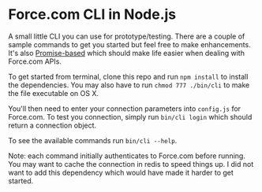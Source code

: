 # Force.com CLI in Node.js

A small little CLI you can use for prototype/testing. There are a couple of sample commands to get you started but feel free to make enhancements. It's also [Promise-based](https://github.com/kriskowal/q) which should make life easier when dealing with Force.com APIs.

To get started from terminal, clone this repo and run `npm install` to install the dependencies. You may also have to run `chmod 777 ./bin/cli` to make the file executable on OS X. 

You'll then need to enter your connection parameters into `config.js` for Force.com. To test you connection, simply run `bin/cli login` which should return a connection object.

To see the available commands run `bin/cli --help`.

Note: each command initially authenticates to Force.com before running. You may want to cache the connection in redis to speed things up. I did not want to add this dependency which would have made it harder to get started.


